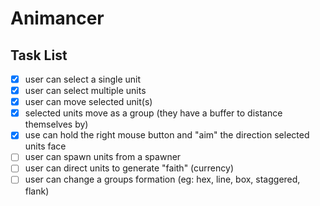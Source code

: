 # Animancer

## Task List
- [x] user can select a single unit
- [x] user can select multiple units
- [x] user can move selected unit(s)
- [x] selected units move as a group (they have a buffer to distance themselves by)
- [x] use can hold the right mouse button and "aim" the direction selected units face
- [ ] user can spawn units from a spawner
- [ ] user can direct units to generate "faith" (currency)
- [ ] user can change a groups formation (eg: hex, line, box, staggered, flank)